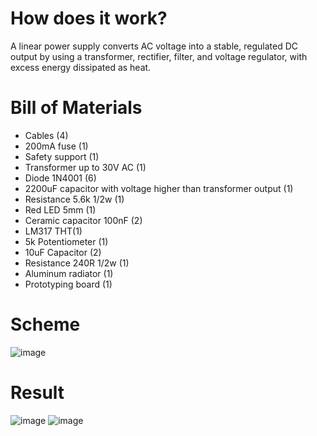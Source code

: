 # How does it work?

A linear power supply converts AC voltage into a stable, regulated DC output by using a transformer, rectifier, filter, and voltage regulator, with excess energy dissipated as heat.

# Bill of Materials

- Cables (4) <br/>
- 200mA fuse (1) <br/>
- Safety support (1) <br/>
- Transformer up to 30V AC (1)<br/>
- Diode 1N4001 (6)<br/>
- 2200uF capacitor with voltage higher than transformer output (1)<br/>
- Resistance 5.6k 1/2w (1)<br/>
- Red LED 5mm (1)<br/>
- Ceramic capacitor 100nF (2)<br/>
- LM317 THT(1)<br/>
- 5k Potentiometer (1)<br/>
- 10uF Capacitor (2)<br/>
- Resistance 240R 1/2w (1)<br/>
- Aluminum radiator (1)<br/>
- Prototyping board (1)<br/>

# Scheme

![image](https://github.com/user-attachments/assets/4b30ee7f-e57a-4ebe-a4ea-8c2d149ff09a)

# Result
![image](https://github.com/user-attachments/assets/97968a04-7419-4ab4-aa47-72b7b354497f)
![image](https://github.com/user-attachments/assets/907c01c7-687e-4aae-92ad-cab73f39ba23)

